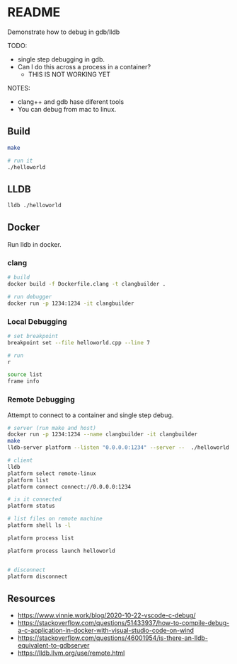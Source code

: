 # README

Demonstrate how to debug in gdb/lldb

TODO:

* single step debugging in gdb.  
* Can I do this across a process in a container?
  * THIS IS NOT WORKING YET

NOTES:

* clang++ and gdb hase diferent tools
* You can debug from mac to linux.  

## Build

```sh
make

# run it
./helloworld
```

## LLDB

```sh
lldb ./helloworld
```

## Docker

Run lldb in docker.  

### clang

```sh
# build
docker build -f Dockerfile.clang -t clangbuilder . 

# run debugger
docker run -p 1234:1234 -it clangbuilder
```

### Local Debugging

```sh
# set breakpoint
breakpoint set --file helloworld.cpp --line 7

# run
r

source list
frame info
```

### Remote Debugging

Attempt to connect to a container and single step debug.  

```sh
# server (run make and host)
docker run -p 1234:1234 --name clangbuilder -it clangbuilder
make
lldb-server platform --listen "0.0.0.0:1234" --server --  ./helloworld

# client
lldb
platform select remote-linux
platform list
platform connect connect://0.0.0.0:1234  

# is it connected
platform status

# list files on remote machine 
platform shell ls -l 

platform process list

platform process launch helloworld


# disconnect
platform disconnect
```

## Resources

- https://www.vinnie.work/blog/2020-10-22-vscode-c-debug/
- https://stackoverflow.com/questions/51433937/how-to-compile-debug-a-c-application-in-docker-with-visual-studio-code-on-wind
- https://stackoverflow.com/questions/46001954/is-there-an-lldb-equivalent-to-gdbserver
- https://lldb.llvm.org/use/remote.html
